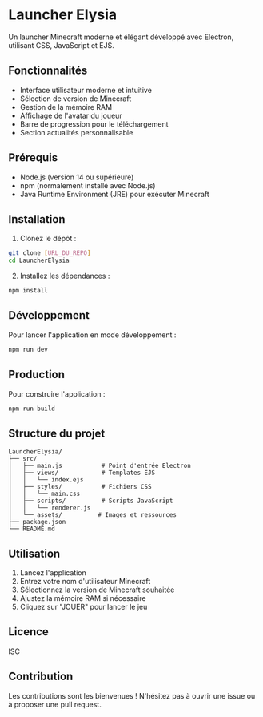 # Launcher Elysia

Un launcher Minecraft moderne et élégant développé avec Electron, utilisant CSS, JavaScript et EJS.

## Fonctionnalités

- Interface utilisateur moderne et intuitive
- Sélection de version de Minecraft
- Gestion de la mémoire RAM
- Affichage de l'avatar du joueur
- Barre de progression pour le téléchargement
- Section actualités personnalisable

## Prérequis

- Node.js (version 14 ou supérieure)
- npm (normalement installé avec Node.js)
- Java Runtime Environment (JRE) pour exécuter Minecraft

## Installation

1. Clonez le dépôt :
```bash
git clone [URL_DU_REPO]
cd LauncherElysia
```

2. Installez les dépendances :
```bash
npm install
```

## Développement

Pour lancer l'application en mode développement :
```bash
npm run dev
```

## Production

Pour construire l'application :
```bash
npm run build
```

## Structure du projet

```
LauncherElysia/
├── src/
│   ├── main.js           # Point d'entrée Electron
│   ├── views/            # Templates EJS
│   │   └── index.ejs
│   ├── styles/           # Fichiers CSS
│   │   └── main.css
│   ├── scripts/          # Scripts JavaScript
│   │   └── renderer.js
│   └── assets/          # Images et ressources
├── package.json
└── README.md
```

## Utilisation

1. Lancez l'application
2. Entrez votre nom d'utilisateur Minecraft
3. Sélectionnez la version de Minecraft souhaitée
4. Ajustez la mémoire RAM si nécessaire
5. Cliquez sur "JOUER" pour lancer le jeu

## Licence

ISC

## Contribution

Les contributions sont les bienvenues ! N'hésitez pas à ouvrir une issue ou à proposer une pull request. 